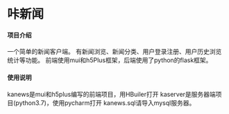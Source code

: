 # 咔新闻

#### 项目介绍
一个简单的新闻客户端。
有新闻浏览、新闻分类、用户登录注册、用户历史浏览统计等功能。
前端使用mui和h5Plus框架，后端使用了python的flask框架。



#### 使用说明
kanews是mui和h5plus编写的前端项目，用HBuiler打开
kaserver是服务器端项目(python3.7)，使用pycharm打开
kanews.sql请导入mysql服务器。
